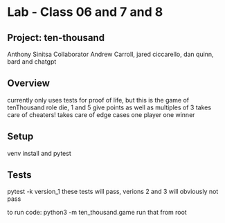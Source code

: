 # Lab - Class 06 and 7 and 8

## Project: ten-thousand

Anthony Sinitsa
Collaborator Andrew Carroll, jared ciccarello, dan quinn, bard and chatgpt

## Overview

currently only uses tests for proof of life, but this is the game of tenThousand
role die, 1 and 5 give points as well as multiples of 3
takes care of cheaters!
takes care of edge cases
one player one winner

## Setup

venv install and pytest

## Tests

pytest -k version_1       these tests will pass, verions 2 and 3 will obviously not pass

to run code:   python3 -m ten_thousand.game
run that from root
